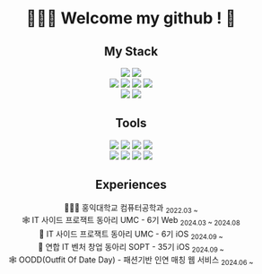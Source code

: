 <div align="center">

# 👩🏻‍💻 Welcome my github ! 🤍


## My Stack
  <img src="https://img.shields.io/badge/swift-FA7343.svg?style=for-the-badge&logo=swift&logoColor=white" />
  <img src="https://img.shields.io/badge/UIKit-1572B6.svg?style=for-the-badge&logo=uikit&logoColor=white" />
    <br>

  <img src="https://img.shields.io/badge/javascript-F7DF1E.svg?style=for-the-badge&logo=javascript&logoColor=20232a" />
  <img src="https://img.shields.io/badge/typescript-007ACC.svg?style=for-the-badge&logo=typescript&logoColor=white" />
  <img src="https://img.shields.io/badge/html5-E34F26.svg?style=for-the-badge&logo=html5&logoColor=white" />
  <img src="https://img.shields.io/badge/css3-1572B6.svg?style=for-the-badge&logo=css3&logoColor=white" />
  <br>

  <img src="https://img.shields.io/badge/react-20232a.svg?style=for-the-badge&logo=react&logoColor=61DAFB" />
  <img src="https://img.shields.io/badge/styled components-DB7093.svg?style=for-the-badge&logo=styledcomponents&logoColor=white"/>

<br>

## Tools
  <img src="https://img.shields.io/badge/VSCode-2C2C32.svg?style=for-the-badge&logo=visual-studio-code&logoColor=22ABF3" />
  <img src="https://img.shields.io/badge/Xcode-1575F9.svg?style=for-the-badge&logo=xcode&logoColor=white" />
  <img src="https://img.shields.io/badge/git-F05033.svg?style=for-the-badge&logo=git&logoColor=white" />
  <img src="https://img.shields.io/badge/github-181717.svg?style=for-the-badge&logo=github&logoColor=white" />
  <br>
  <img src="https://img.shields.io/badge/Notion-F3F3F3.svg?style=for-the-badge&logo=notion&logoColor=black" />
  <img src="https://img.shields.io/badge/figma-F24E1E.svg?style=for-the-badge&logo=figma&logoColor=white" />
  <img src="https://img.shields.io/badge/Slack-4A154B.svg?&style=for-the-badge&logo=slack&logoColor=white" />
  <img src="https://img.shields.io/badge/Jira-0052CC.svg?style=for-the-badge&logo=jira&logoColor=white" />
<br>

## Experiences
👩🏻‍💻 홍익대학교 컴퓨터공학과 <sub>2022.03 ~ </sub><br>
🕸️ IT 사이드 프로잭트 동아리 UMC</a> - 6기 Web <sub>2024.03 ~ 2024.08</sub><br>
🍎 IT 사이드 프로잭트 동아리 UMC</a> - 6기 iOS <sub>2024.09 ~ </sub><br>
🍎 연합 IT 벤처 창업 동아리 SOPT</a> - 35기 iOS <sub>2024.09 ~ </sub><br>
🕸️ OODD(Outfit Of Date Day)</a> - 패션기반 인연 매칭 웹 서비스 <sub>2024.06 ~</sub><br>



</div>
